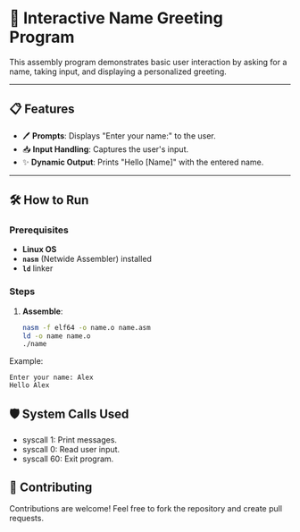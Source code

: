 # 🚀 Interactive Name Greeting Program

This assembly program demonstrates basic user interaction by asking for a name, taking input, and displaying a personalized greeting.

---

## 📋 Features
- 🖊 **Prompts**: Displays "Enter your name:" to the user.
- 📥 **Input Handling**: Captures the user's input.
- ✨ **Dynamic Output**: Prints "Hello [Name]" with the entered name.

---

## 🛠 How to Run

### Prerequisites
- **Linux OS**
- **`nasm`** (Netwide Assembler) installed
- **`ld`** linker

### Steps
1. **Assemble**:
   ```bash
   nasm -f elf64 -o name.o name.asm
   ld -o name name.o
   ./name
   ```

Example:
   ```bash:
   Enter your name: Alex
   Hello Alex
   ```

## 🛡 System Calls Used
- syscall 1: Print messages.
- syscall 0: Read user input.
- syscall 60: Exit program.

## 🤝 Contributing
Contributions are welcome! Feel free to fork the repository and create pull requests.
